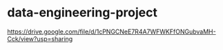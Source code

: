 # data-engineering-project
https://drive.google.com/file/d/1cPNGCNeE7R4A7WFWKFfONGubvaMH-Cck/view?usp=sharing
